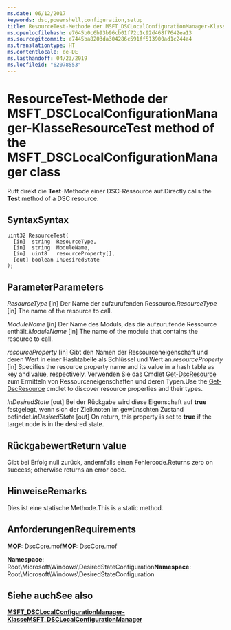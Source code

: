 ```yaml
---
ms.date: 06/12/2017
keywords: dsc,powershell,configuration,setup
title: ResourceTest-Methode der MSFT_DSCLocalConfigurationManager-Klasse
ms.openlocfilehash: e7645b0c6b93b96cb01f72c1c92d468f7642ea13
ms.sourcegitcommit: e7445ba8203da304286c591ff513900ad1c244a4
ms.translationtype: HT
ms.contentlocale: de-DE
ms.lasthandoff: 04/23/2019
ms.locfileid: "62078553"
---
```

# <a name="resourcetest-method-of-the-msftdsclocalconfigurationmanager-class"></a><span data-ttu-id="cce30-103">ResourceTest-Methode der MSFT_DSCLocalConfigurationManager-Klasse</span><span class="sxs-lookup"><span data-stu-id="cce30-103">ResourceTest method of the MSFT_DSCLocalConfigurationManager class</span></span>

<span data-ttu-id="cce30-104">Ruft direkt die **Test**-Methode einer DSC-Ressource auf.</span><span class="sxs-lookup"><span data-stu-id="cce30-104">Directly calls the **Test** method of a DSC resource.</span></span>

## <a name="syntax"></a><span data-ttu-id="cce30-105">Syntax</span><span class="sxs-lookup"><span data-stu-id="cce30-105">Syntax</span></span>

```mof
uint32 ResourceTest(
  [in]  string  ResourceType,
  [in]  string  ModuleName,
  [in]  uint8   resourceProperty[],
  [out] boolean InDesiredState
);
```

## <a name="parameters"></a><span data-ttu-id="cce30-106">Parameter</span><span class="sxs-lookup"><span data-stu-id="cce30-106">Parameters</span></span>

<span data-ttu-id="cce30-107">*ResourceType* \[in\] Der Name der aufzurufenden Ressource.</span><span class="sxs-lookup"><span data-stu-id="cce30-107">*ResourceType* \[in\] The name of the resource to call.</span></span>

<span data-ttu-id="cce30-108">*ModuleName* \[in\] Der Name des Moduls, das die aufzurufende Ressource enthält.</span><span class="sxs-lookup"><span data-stu-id="cce30-108">*ModuleName* \[in\] The name of the module that contains the resource to call.</span></span>

<span data-ttu-id="cce30-109">*resourceProperty* \[in\] Gibt den Namen der Ressourceneigenschaft und deren Wert in einer Hashtabelle als Schlüssel und Wert an.</span><span class="sxs-lookup"><span data-stu-id="cce30-109">*resourceProperty* \[in\] Specifies the resource property name and its value in a hash table as key and value, respectively.</span></span> <span data-ttu-id="cce30-110">Verwenden Sie das Cmdlet [Get-DscResource](/powershell/module/PSDesiredStateConfiguration/Get-DscResource) zum Ermitteln von Ressourceneigenschaften und deren Typen.</span><span class="sxs-lookup"><span data-stu-id="cce30-110">Use the [Get-DscResource](/powershell/module/PSDesiredStateConfiguration/Get-DscResource) cmdlet to discover resource properties and their types.</span></span>

<span data-ttu-id="cce30-111">*InDesiredState* \[out\] Bei der Rückgabe wird diese Eigenschaft auf **true** festgelegt, wenn sich der Zielknoten im gewünschten Zustand befindet.</span><span class="sxs-lookup"><span data-stu-id="cce30-111">*InDesiredState* \[out\] On return, this property is set to **true** if the target node is in the desired state.</span></span>

## <a name="return-value"></a><span data-ttu-id="cce30-112">Rückgabewert</span><span class="sxs-lookup"><span data-stu-id="cce30-112">Return value</span></span>

<span data-ttu-id="cce30-113">Gibt bei Erfolg null zurück, andernfalls einen Fehlercode.</span><span class="sxs-lookup"><span data-stu-id="cce30-113">Returns zero on success; otherwise returns an error code.</span></span>

## <a name="remarks"></a><span data-ttu-id="cce30-114">Hinweise</span><span class="sxs-lookup"><span data-stu-id="cce30-114">Remarks</span></span>

<span data-ttu-id="cce30-115">Dies ist eine statische Methode.</span><span class="sxs-lookup"><span data-stu-id="cce30-115">This is a static method.</span></span>

## <a name="requirements"></a><span data-ttu-id="cce30-116">Anforderungen</span><span class="sxs-lookup"><span data-stu-id="cce30-116">Requirements</span></span>

<span data-ttu-id="cce30-117">**MOF:** DscCore.mof</span><span class="sxs-lookup"><span data-stu-id="cce30-117">**MOF:** DscCore.mof</span></span>

<span data-ttu-id="cce30-118">**Namespace**: Root\Microsoft\Windows\DesiredStateConfiguration</span><span class="sxs-lookup"><span data-stu-id="cce30-118">**Namespace**: Root\Microsoft\Windows\DesiredStateConfiguration</span></span>

## <a name="see-also"></a><span data-ttu-id="cce30-119">Siehe auch</span><span class="sxs-lookup"><span data-stu-id="cce30-119">See also</span></span>

[<span data-ttu-id="cce30-120">**MSFT_DSCLocalConfigurationManager-Klasse**</span><span class="sxs-lookup"><span data-stu-id="cce30-120">**MSFT_DSCLocalConfigurationManager**</span></span>](msft-dsclocalconfigurationmanager.md)